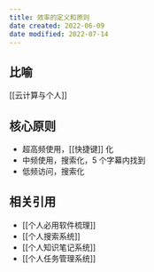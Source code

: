 ```yaml
---
title: 效率的定义和原则
date created: 2022-06-09
date modified: 2022-07-14
---
```


## 比喻

[[云计算与个人]]

## 核心原则

- 超高频使用，[[快捷键]] 化
- 中频使用，搜索化，5 个字幕内找到
- 低频访问，搜索化

## 相关引用

- [[个人必用软件梳理]]
- [[个人搜索系统]]
- [[个人知识笔记系统]]
- [[个人任务管理系统]]
